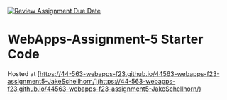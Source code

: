 [![Review Assignment Due Date](https://classroom.github.com/assets/deadline-readme-button-24ddc0f5d75046c5622901739e7c5dd533143b0c8e959d652212380cedb1ea36.svg)](https://classroom.github.com/a/7kKA03Up)
# WebApps-Assignment-5 Starter Code
Hosted at [https://44-563-webapps-f23.github.io/44563-webapps-f23-assignment5-JakeSchellhorn/](https://44-563-webapps-f23.github.io/44563-webapps-f23-assignment5-JakeSchellhorn/)
